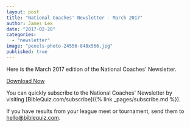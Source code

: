 ```yaml
---
layout: post
title: "National Coaches' Newsletter - March 2017"
author: James Lex
date: "2017-02-28"
categories: 
  - "newsletter"
image: "pexels-photo-24556-848x566.jpg"
published: true
---
```


Here is the March 2017 edition of the National Coaches' Newsletter.

<a href="{% link assets/2017/Mar-2017.pdf %}" class="button is-primary">Download Now</a>

You can quickly subscribe to the National Coaches' Newsletter by visiting [BibleQuiz.com/subscribe]({% link _pages/subscribe.md %}).

If you have results from your league meet or tournament, send them to [hello@biblequiz.com](mailto:hello@biblequiz.com).
